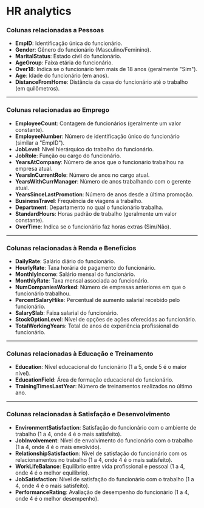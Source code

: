 # HR analytics
 
### Colunas relacionadas a Pessoas
- **EmpID**: Identificação única do funcionário.
- **Gender**: Gênero do funcionário (Masculino/Feminino).
- **MaritalStatus**: Estado civil do funcionário.
- **AgeGroup**: Faixa etária do funcionário.
- **Over18**: Indica se o funcionário tem mais de 18 anos (geralmente "Sim").
- **Age**: Idade do funcionário (em anos).
- **DistanceFromHome**: Distância da casa do funcionário até o trabalho (em quilômetros).

---

### Colunas relacionadas ao Emprego
- **EmployeeCount**: Contagem de funcionários (geralmente um valor constante).
- **EmployeeNumber**: Número de identificação único do funcionário (similar a "EmpID").
- **JobLevel**: Nível hierárquico do trabalho do funcionário.
- **JobRole**: Função ou cargo do funcionário.
- **YearsAtCompany**: Número de anos que o funcionário trabalhou na empresa atual.
- **YearsInCurrentRole**: Número de anos no cargo atual.
- **YearsWithCurrManager**: Número de anos trabalhando com o gerente atual.
- **YearsSinceLastPromotion**: Número de anos desde a última promoção.
- **BusinessTravel**: Frequência de viagens a trabalho.
- **Department**: Departamento no qual o funcionário trabalha.
- **StandardHours**: Horas padrão de trabalho (geralmente um valor constante).
- **OverTime**: Indica se o funcionário faz horas extras (Sim/Não).

---

### Colunas relacionadas à Renda e Benefícios
- **DailyRate**: Salário diário do funcionário.
- **HourlyRate**: Taxa horária de pagamento do funcionário.
- **MonthlyIncome**: Salário mensal do funcionário.
- **MonthlyRate**: Taxa mensal associada ao funcionário.
- **NumCompaniesWorked**: Número de empresas anteriores em que o funcionário trabalhou.
- **PercentSalaryHike**: Percentual de aumento salarial recebido pelo funcionário.
- **SalarySlab**: Faixa salarial do funcionário.
- **StockOptionLevel**: Nível de opções de ações oferecidas ao funcionário.
- **TotalWorkingYears**: Total de anos de experiência profissional do funcionário.

---

### Colunas relacionadas à Educação e Treinamento
- **Education**: Nível educacional do funcionário (1 a 5, onde 5 é o maior nível).
- **EducationField**: Área de formação educacional do funcionário.
- **TrainingTimesLastYear**: Número de treinamentos realizados no último ano.

---

### Colunas relacionadas à Satisfação e Desenvolvimento
- **EnvironmentSatisfaction**: Satisfação do funcionário com o ambiente de trabalho (1 a 4, onde 4 é o mais satisfeito).
- **JobInvolvement**: Nível de envolvimento do funcionário com o trabalho (1 a 4, onde 4 é o mais envolvido).
- **RelationshipSatisfaction**: Nível de satisfação do funcionário com os relacionamentos no trabalho (1 a 4, onde 4 é o mais satisfeito).
- **WorkLifeBalance**: Equilíbrio entre vida profissional e pessoal (1 a 4, onde 4 é o melhor equilíbrio).
- **JobSatisfaction**: Nível de satisfação do funcionário com o trabalho (1 a 4, onde 4 é o mais satisfeito).
- **PerformanceRating**: Avaliação de desempenho do funcionário (1 a 4, onde 4 é o melhor desempenho).

